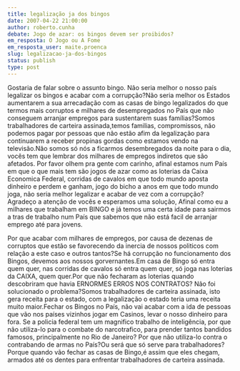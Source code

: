 ```yaml
---
title: legalização ja dos bingos
date: 2007-04-22 21:00:00
author: roberto.cunha
debate: Jogo de azar: os bingos devem ser proibidos?
em_resposta: O Jogo ou A Fome
em_resposta_user: maite.proenca
slug: legalizacao-ja-dos-bingos
status: publish 
type: post
---
```


Gostaria de falar sobre o assunto bingo. Não seria melhor o nosso país legalizar os bingos e acabar com a corrupção?Não seria melhor os Estados aumentarem a sua arrecadação com as casas de bingo legalizados do que termos mais corruptos e milhares de desempregados no País que não conseguem arranjar empregos para sustentarem suas famílias?Somos trabalhadores de carteira assinada,temos familias, compromissos, não podemos pagar por pessoas que não estão afim da legalização para continuarem a receber propinas gordas como estamos vendo na televisão.Não somos só nós a ficarmos desembregados da noite para o dia, vocês tem que lembrar dos milhares de empregos indiretos que são afetados. Por favor olhem pra gente com carinho, afinal estamos num País em que o que mais tem são jogos de azar como as loterias da Caixa Economica Federal, corridas de cavalos em que todo mundo aposta dinheiro e perdem e ganham, jogo do bicho a anos em que todo mundo joga, não seria melhor legalizar e acabar de vez com a corrupção? Agradeço a atenção de vocês e esperamos uma solução, Afinal como eu a milhares que trabalham em BINGO e já temos uma certa idade para sairmos a tras de trabalho num País que sabemos que não está facil de arranjar emprego até para jovens.  

Por que acabar com milhares de empregos, por causa de dezenas de corruptos que estão se favorecendo da inercia de nossos politicos com relação a este caso e outros tantos?Se há corrupção no funcionamento dos Bingos, devemos aos nossos gorvernantes.Em casa de Bingo só entra quem quer, nas corridas de cavalos só entra quem quer, só joga nas loterias da CAIXA, quem quer.Por que não fecharam as loterias quando descobriram que havia ERNORMES ERROS NOS CONTRATOS? Não foi solucionado o problema?Somos trabalhadores de carteira assinada, isto gera receita para o estado, com a legalização o estado teria uma receita muito maior.Fechar os Bingos no País, não vai acabar com a ida de pessoas que vão nos países vizinhos jogar em Casinos, levar o nosso dinheiro para fora. Se a policia federal tem um magnifico trabalho de inteligência, por que não utiliza-lo para o combate do narcotrafico, para prender tantos bandidos famosos, principalmente no Rio de Janeiro? Por que não utiliza-lo contra o contrabando de armas no País?Ou será que só serve para trabalhadores?Porque quando vão fechar as casas de Bingo,é assim que eles chegam, armados até os dentes para enfrentar trabalhadores de carteira assinada.
